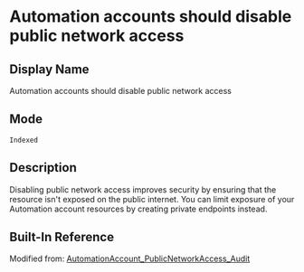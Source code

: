 # Automation accounts should disable public network access

## Display Name

Automation accounts should disable public network access

## Mode

`Indexed`

## Description

Disabling public network access improves security by ensuring that the resource isn't exposed on the public internet. You can limit exposure of your Automation account resources by creating private endpoints instead.

## Built-In Reference

Modified from: [AutomationAccount_PublicNetworkAccess_Audit](https://github.com/Azure/azure-policy/blob/master/built-in-policies/policyDefinitions/Automation/AutomationAccount_PublicNetworkAccess_Audit.json)
